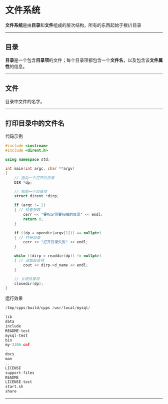 # 文件系统

**文件系统**是由**目录**和**文件**组成的层次结构，所有的东西起始于根(/)目录

---

## 目录

**目录**是一个包含**目录项**的文件；每个目录项都包含一个**文件名**，以及包含该**文件属性**的信息。

---


## 文件
目录中文件的名字。

---

## 打印目录中的文件名
代码示例
```cpp
#include <iostream>
#include <dirent.h>

using namespace std;

int main(int argc, char **argv)
{
    // 指向一个打开的目录
    DIR *dp;

    // 指向一个目录项
    struct dirent *dirp;

    if (argc != 2)
    { // 检查参数
        cerr << "要指定需要扫描的目录" << endl;
        return 0;
    }

    if ((dp = opendir(argv[1])) == nullptr)
    { // 打开目录
        cerr << "打开目录失败" << endl;
    }

    while ((dirp = readdir(dp)) != nullptr)
    { // 读取目录项
        cout << dirp->d_name << endl;
    }

    // 关闭目录项
    closedir(dp);
}
```
运行效果
``` cpp
/tmp/cpps/build/cpps /usr/local/mysql/

lib
data
include
README-test
mysql-test
bin
my-3306.cnf
.
docs
man
..
LICENSE
support-files
README
LICENSE-test
start.sh
share
```
---

